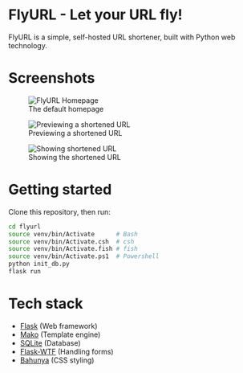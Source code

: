 # FlyURL - Let your URL fly!

FlyURL is a simple, self-hosted URL shortener, built with Python web technology.

# Screenshots

<figure>
    <img src="https://files.catbox.moe/719y6f.png"
         alt="FlyURL Homepage">
    <figcaption>The default homepage</figcaption>
</figure>

<figure>
    <img src="https://files.catbox.moe/vl2b00.png"
         alt="Previewing a shortened URL">
    <figcaption>Previewing a shortened URL</figcaption>
</figure>

<figure>
    <img src="https://files.catbox.moe/4rtioh.png"
         alt="Showing shortened URL">
    <figcaption>Showing the shortened URL</figcaption>
</figure>

# Getting started

Clone this repository, then run:

```sh
cd flyurl
source venv/bin/Activate      # Bash
source venv/bin/Activate.csh  # csh
source venv/bin/Activate.fish # fish
source venv/bin/Activate.ps1  # Powershell
python init_db.py
flask run
```

# Tech stack
- [Flask](https://flask.palletsprojects.com/en/2.1.x/) (Web framework)
- [Mako](https://www.makotemplates.org/) (Template engine)
- [SQLite](https://sqlite.org) (Database)
- [Flask-WTF](https://flask-wtf.readthedocs.io/en/1.0.x/) (Handling forms)
- [Bahunya](https://hakanalpay.com/bahunya/) (CSS styling)
